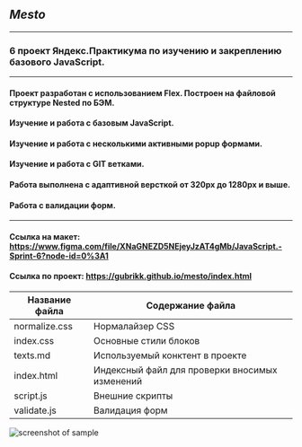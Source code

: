 ## *Mesto*

----------------------------------------------------------------------------------------

### 6 проект Яндекс.Практикума по изучению и закреплению базового JavaScript.

----------------------------------------------------------------------------------------

#### Проект разработан с использованием Flex. Построен на  файловой структуре Nested по БЭМ.
#### Изучение и работа с базовым JavaScript.
#### Изучение и работа с несколькими активными popup формами.
#### Изучение и работа с GIT ветками.
#### Работа выполнена с адаптивной версткой от 320px до 1280px и выше. 
#### Работа с валидации форм.

----------------------------------------------------------------------------------------

#### Ссылка на макет:  https://www.figma.com/file/XNaGNEZD5NEjeyJzAT4gMb/JavaScript.-Sprint-6?node-id=0%3A1
#### Ссылка по проект: https://gubrikk.github.io/mesto/index.html


Название файла  | Содержание файла
----------------|----------------------      
normalize.css   | Нормалайзер CSS
index.css       | Основные стили блоков
texts.md        | Используемый конктент в проекте
index.html      | Индексный файл для проверки вносимых изменений
script.js       | Внешние скрипты
validate.js     | Валидация форм

![screenshot of sample](https://w.wallhaven.cc/full/lm/wallhaven-lmxmxy.png)

